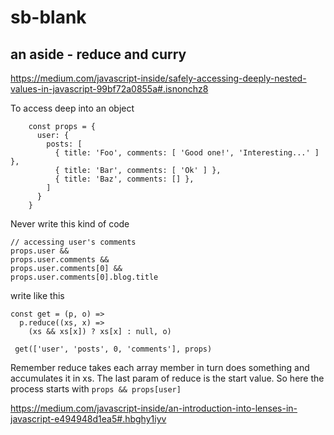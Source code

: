 # sb-blank

## an aside - reduce and curry
https://medium.com/javascript-inside/safely-accessing-deeply-nested-values-in-javascript-99bf72a0855a#.isnonchz8

To access deep into an object

        const props = {
          user: {
            posts: [
              { title: 'Foo', comments: [ 'Good one!', 'Interesting...' ] },
              { title: 'Bar', comments: [ 'Ok' ] },
              { title: 'Baz', comments: [] },
            ]
          }
        }
Never write this kind of code

    // accessing user's comments
    props.user &&
    props.user.comments &&
    props.user.comments[0] &&
    props.user.comments[0].blog.title
write like this

    const get = (p, o) =>
      p.reduce((xs, x) =>
        (xs && xs[x]) ? xs[x] : null, o)

     get(['user', 'posts', 0, 'comments'], props)        

Remember reduce takes each array member in turn does something and accumulates it in xs. The last param of reduce is the start value. So here the process starts with `props && props[user]` 

https://medium.com/javascript-inside/an-introduction-into-lenses-in-javascript-e494948d1ea5#.hbghy1iyv